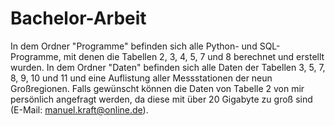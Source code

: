 # Bachelor-Arbeit
In dem Ordner "Programme" befinden sich alle Python- und SQL-Programme, mit denen die Tabellen 2, 3, 4, 5, 7 und 8 berechnet und erstellt wurden.
In dem Ordner "Daten" befinden sich alle Daten der Tabellen 3, 5, 7, 8, 9, 10 und 11 und eine Auflistung aller Messstationen der neun Großregionen. Falls gewünscht können die Daten von Tabelle 2 von mir persönlich angefragt werden, da diese mit über 20 Gigabyte zu groß sind (E-Mail: manuel.kraft@online.de). 
